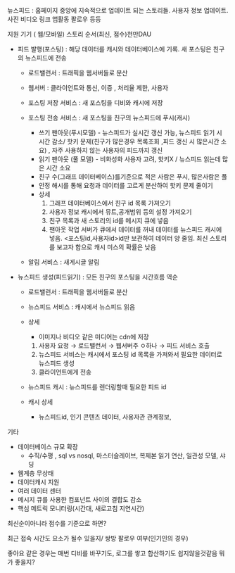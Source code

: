뉴스피드 : 홈페이지 중앙에 지속적으로 업데이트 되는 스토리들. 사용자 정보 업데이트. 사진 비디오 링크 앱활동 팔로우 등등

지원 기기 ( 웹/모바일) 스토리 순서(최신, 점수)천만DAU

- 피드 발행(포스팅) : 해당 데이터를 캐시와 데이터베이스에 기록. 새 포스팅은 친구의 뉴스피드에 전송
    - 로드밸런서 : 트래픽을 웹서버들로 분산
    - 웹서버 : 클라이언트와 통신, 이증 , 처리율 제한, 사용자
    - 포스팅 저장 서비스 : 새 포스팅을 디비와 캐시에 저장
    - 포스팅 전송 서비스 : 새 포스팅을 친구의 뉴스피드에 푸시(캐시)
        - 쓰기 팬아웃(푸시모델) - 뉴스피드가 실시간 갱신 가능, 뉴스피드 읽기 시 시간 감소/ 핫키 문제(친구가 많은경우 목록조회 ,피드 갱신 시 많은시간 소요) , 자주 사용하지 않는 사용자의 피드까지 갱신
        - 읽기 팬아웃 (풀 모델) - 비화성화 사용자 고려, 핫키X / 뉴스피드 읽는데 많은 시간 소요
        - 친구 수(그래프 데이터베이스)를기준으로 적은 사람은 푸시, 많은사람은 풀
        - 안정 해시를 통해 요청과 데이터를 고르게 분산하여 핫키 문제 줄이기
        - 상세
            1. 그래프 데이터베이스에서 친구 id 목록 가져오기
            2. 사용자 정보 캐시에서 뮤트,공개범위 등의 설정 가져오기
            3. 친구 목록과 새 스토리의 id를 메시지 큐에 넣음
            4. 팬아웃 작업 서버가 큐에서 데이터를 꺼내 데이터를 뉴스피드 캐시에 넣음. <포스팅id,사용자id>id만 보관하여 데이터 양 줄임. 최신 스토리를 보고자 함으로 캐시 미스의 확률은 낮음
      
    - 알림 서비스 : 새게시글 알림
- 뉴스피드 생성(피드읽기) : 모든 친구의 포스팅을 시간흐름 역순
    - 로드밸런서 : 트래픽을 웹서버들로 분산
    - 뉴스피드 서비스 : 캐시에서 뉴스피드 읽음
    - 상세
        - 이미지나 비디오 같은 미디어는 cdn에 저장
        1. 사용자 요청 → 로드밸런서 → 웹서버주 ㅇ하나 → 피드 서비스 호출
        2. 뉴스피드 서비스는 캐시에서 포스팅 id 목록을 가져와서 필요한 데이터로 뉴스피드 생성
        3. 클라이언트에게 전송
          
    - 뉴스피드 캐시 : 뉴스피드를 렌더링할때 필요한 피드 id
    - 캐시 상세
        - 뉴스피드id, 인기 콘텐츠 데이터, 사용자관 관계정보,

  

기타

- 데이터베이스 규모 확장
    - 수직/수평 , sql vs nosql, 마스터슬레이브, 복제본 읽기 연산, 일관성 모델, 샤딩
- 웹계층 무상태
- 데이터캐시 지원
- 여러 데이터 센터
- 메시지 큐를 사용한 컴포넌트 사이의 결합도 감소
- 핵심 메트릭 모니터링(시간대, 새로고침 지연시간)

최신순이아니라 점수를 기준으로 하면?

최근 접속 시간도 요소가 될수 있을지/ 쌍방 팔로우 여부(인기인의 경우)

좋아요 같은 경우는 매번 디비를 바꾸기도, 로그를 쌓고 합산하기도 쉽지않을것같음 뭐가 좋을지?
